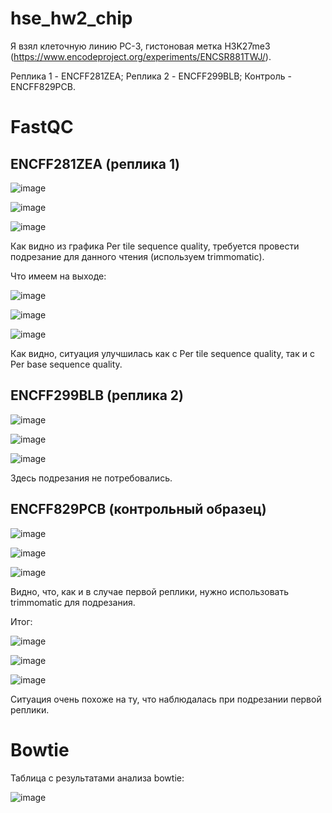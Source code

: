 # hse_hw2_chip

Я взял клеточную линию PC-3, гистоновая метка H3K27me3 (https://www.encodeproject.org/experiments/ENCSR881TWJ/).

Реплика 1 - ENCFF281ZEA; Реплика 2 - ENCFF299BLB; Контроль - ENCFF829PCB.

# FastQC

## ENCFF281ZEA (реплика 1)

![image](https://user-images.githubusercontent.com/93254228/156644494-a335b367-b5d8-489d-8e3d-1e8b96b7ea9e.png)

![image](https://user-images.githubusercontent.com/93254228/156644533-1f352d80-8aa4-476d-93c8-9f4c1119b759.png)

![image](https://user-images.githubusercontent.com/93254228/156644586-52012ee6-6cdc-423a-b0f4-96e733618d4d.png)
 
 Как видно из графика Per tile sequence quality, требуется провести подрезание для данного чтения (используем trimmomatic).
 
 Что имеем на выходе:
 
 ![image](https://user-images.githubusercontent.com/93254228/156645382-9edbf652-1b17-4696-9523-4df71ae52a47.png)

![image](https://user-images.githubusercontent.com/93254228/156645453-8f5670c1-e7a5-457f-8ae7-cb1e915885a9.png)

![image](https://user-images.githubusercontent.com/93254228/156645499-fb69938c-6d65-422e-a1d3-2d1e91186889.png)

Как видно, ситуация улучшилась как с Per tile sequence quality, так и с Per base sequence quality.

## ENCFF299BLB (реплика 2)

![image](https://user-images.githubusercontent.com/93254228/156645905-6507480a-1129-4545-b46f-926c9bb11d49.png)

![image](https://user-images.githubusercontent.com/93254228/156645962-607bbd27-311e-471b-b653-0eea8b632cff.png)

![image](https://user-images.githubusercontent.com/93254228/156646000-f50236e7-5ea7-4dd8-998d-97ab00518882.png)

Здесь подрезания не потребовались.

## ENCFF829PCB (контрольный образец)

![image](https://user-images.githubusercontent.com/93254228/156647135-27d2e93c-2213-4d94-a9b1-49d593b627c9.png)

![image](https://user-images.githubusercontent.com/93254228/156647213-f780adf2-c0b8-4aaa-8a89-98f8cbd73b9a.png)

![image](https://user-images.githubusercontent.com/93254228/156647248-4db930fe-5740-40dc-8b5a-3da11c9f0d50.png)

Видно, что, как и в случае первой реплики, нужно использовать trimmomatic для подрезания.

Итог:

![image](https://user-images.githubusercontent.com/93254228/156647373-a77ea302-a42d-4f48-b807-3042d8b3f6a6.png)

![image](https://user-images.githubusercontent.com/93254228/156647399-d97a88d3-a646-4421-99d5-9bde19dcf7cf.png)

![image](https://user-images.githubusercontent.com/93254228/156647450-e41a3c70-44e3-410a-92a6-a7922216e00b.png)

Ситуация очень похоже на ту, что наблюдалась при подрезании первой реплики.

# Bowtie

Таблица с результатами анализа bowtie:

![image](https://user-images.githubusercontent.com/93254228/156658485-e71cdd08-38b9-4aef-bc81-731c4982a4d3.png)

